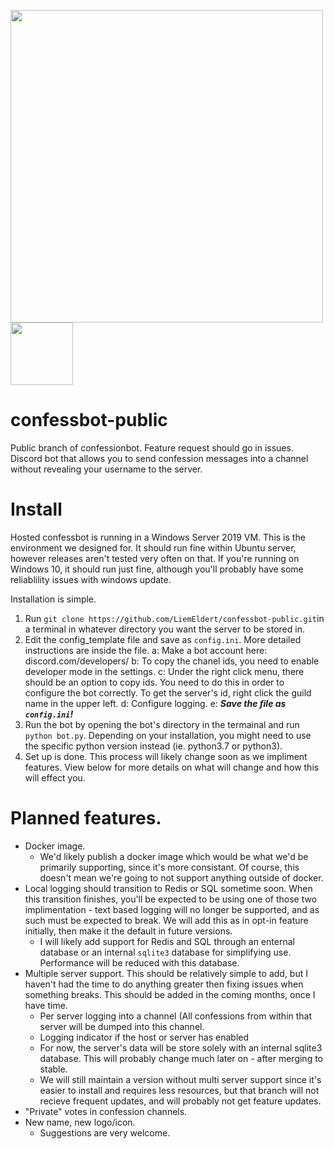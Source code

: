 <img align="left" width=500 src="https://user-images.githubusercontent.com/45272685/118345209-fb8ecf80-b500-11eb-9f24-d662a27818dc.jpg"><img width=100 src="https://user-images.githubusercontent.com/45272685/118345454-9045fd00-b502-11eb-917e-ef53a3a13a59.png">



# confessbot-public

Public branch of confessionbot. Feature request should go in issues. 
Discord bot that allows you to send confession messages into a channel without revealing your username to the server. 


# Install

Hosted confessbot is running in a Windows Server 2019 VM. This is the environment we designed for. It should run fine within Ubuntu server, however releases aren't tested very often on that. If you're running on Windows 10, it should run just fine, although you'll probably have some reliablility issues with windows update.

Installation is simple.
1. Run `git clone https://github.com/LiemEldert/confessbot-public.git`in a terminal in whatever directory you want the server to be stored in.
2. Edit the config_template file and save as `config.ini`. More detailed instructions are inside the file.
   a: Make a bot account here: discord.com/developers/
   b: To copy the chanel ids, you need to enable developer mode in the settings. 
   c: Under the right click menu, there should be an option to copy ids. You need to do this in order to configure the bot correctly. To get the server's id, right click the guild name in the upper left.
   d: Configure logging. 
   e: ***Save the file as `config.ini`!***
3. Run the bot by opening the bot's directory in the termainal and run `python bot.py`. Depending on your installation, you might need to use the specific python version instead (ie. python3.7 or python3). 
4. Set up is done. This process will likely change soon as we impliment features. View below for more details on what will change and how this will effect you. 


# Planned features. 

- Docker image.
   - We'd likely publish a docker image which would be what we'd be primarily supporting, since it's more consistant. 
      Of course, this doesn't mean we're going to not support anything outside of docker.
- Local logging should transition to Redis or SQL sometime soon. When this transition finishes, you'll be expected to be using one of those two implimentation - text based logging will no longer be supported, and as such must be expected to break. We will add this as in opt-in feature initially, then make it the default in future versions. 
  - I will likely add support for Redis and SQL through an enternal database or an internal `sqlite3` database for simplifying use. Performance will be reduced with this database. 
- Multiple server support. This should be relatively simple to add, but I haven't had the time to do anything greater then fixing issues when something breaks. This should be added in the coming months, once I have time. 
  - Per server logging into a channel (All confessions from within that server will be dumped into this channel. 
  - Logging indicator if the host or server has enabled 
  - For now, the server's data will be store solely with an internal sqlite3 database. This will probably change much later on - after merging to stable. 
  - We will still maintain a version without multi server support since it's easier to install and requires less resources, but that branch will not recieve frequent updates, and will probably not get feature updates. 
- "Private" votes in confession channels. 
- New name, new logo/icon. 
  - Suggestions are very welcome.
